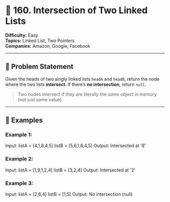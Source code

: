 # 🔗 160. Intersection of Two Linked Lists

**Difficulty:** Easy  
**Topics:** Linked List, Two Pointers  
**Companies:** Amazon, Google, Facebook

---

## 🧠 Problem Statement

Given the heads of two singly linked lists `headA` and `headB`, return the node where the two lists **intersect**. If there’s **no intersection**, return `null`.

> Two nodes intersect if they are literally the *same object in memory* (not just same value).

---

## 🧪 Examples

### Example 1:
Input:
listA = [4,1,8,4,5]
listB = [5,6,1,8,4,5]
Output: Intersected at '8'


### Example 2:
Input:
listA = [1,9,1,2,4]
listB = [3,2,4]
Output: Intersected at '2'


### Example 3:
Input:
listA = [2,6,4]
listB = [1,5]
Output: No intersection (null)